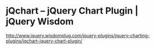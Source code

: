 <!--
id: 224387156
link: http://kevinisom.info/post/224387156/jqchart-jquery-chart-plugin-jquery-wisdom
slug: jqchart-jquery-chart-plugin-jquery-wisdom
date: Tue Oct 27 2009 14:32:09 GMT+1300 (NZDT)
raw: {"blog_name":"kevinisom","id":224387156,"post_url":"http://kevinisom.info/post/224387156/jqchart-jquery-chart-plugin-jquery-wisdom","slug":"jqchart-jquery-chart-plugin-jquery-wisdom","type":"link","date":"2009-10-27 01:32:09 GMT","timestamp":1256607129,"state":"published","format":"html","reblog_key":"nieJOFjK","tags":[],"short_url":"http://tmblr.co/Zw68YyDN_1K","highlighted":[],"feed_item":"http://www.jquery.wisdomplug.com/jquery-plugins/jquery-charting-plugins/jqchart-jquery-chart-plugin/","from_feed_id":"650234","note_count":0,"title":"jQchart – jQuery Chart Plugin | jQuery Wisdom","url":"http://www.jquery.wisdomplug.com/jquery-plugins/jquery-charting-plugins/jqchart-jquery-chart-plugin/","description":""}
publish: 2009-10-027
tags: 
title: jQchart – jQuery Chart Plugin | jQuery Wisdom
-->


jQchart – jQuery Chart Plugin | jQuery Wisdom
=============================================

<http://www.jquery.wisdomplug.com/jquery-plugins/jquery-charting-plugins/jqchart-jquery-chart-plugin/>

